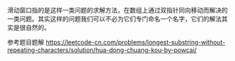 滑动窗口指的是这样一类问题的求解方法，在数组上通过双指针同向移动而解决的一类问题。其实这样的问题我们可以不必为它们专门命名一个名字，它们的解法其实是很自然的。

参考题目题解
https://leetcode-cn.com/problems/longest-substring-without-repeating-characters/solution/hua-dong-chuang-kou-by-powcai/
